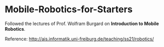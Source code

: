 # Mobile-Robotics-for-Starters

Followed the lectures of Prof. Wolfram Burgard on **Introduction to Mobile Robotics**.

Reference:
http://ais.informatik.uni-freiburg.de/teaching/ss21/robotics/
